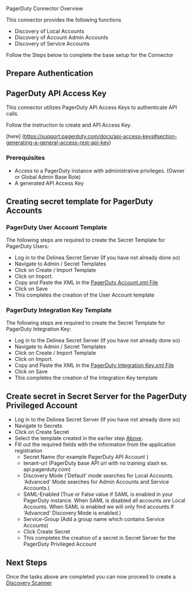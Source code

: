 PagerDuty Connector Overview

This connector provides the following functions  

- Discovery of Local Accounts
- Discovery of Account Admin Accounts
- Discovery of Service Accounts

Follow the Steps below to complete the base setup for the Connector

## Prepare Authentication

## PagerDuty API Access Key

This connector utilizes PagerDuty API Access Keys to authenticate API calls.  

Follow the instruction to create and API Access Key.

[here] (https://support.pagerduty.com/docs/api-access-keys#section-generating-a-general-access-rest-api-key)
​
### Prerequisites

- Access to a PagerDuty instance with administrative privileges. (Owner or Global Admin Base Role)
- A generated API Access Key

## Creating secret template for PagerDuty Accounts 

### PagerDuty User Account Template

The following steps are required to create the Secret Template for PagerDuty Users:

- Log in to the Delinea Secret Server (If you have not already done so)
- Navigate to Admin / Secret Templates
- Click on Create / Import Template
- Click on Import.
- Copy and Paste the XML in the [PagerDuty Account.xml File](./Templates/PagerDuty%20Account.xml)
- Click on Save
- This completes the creation of the User Account template

### PagerDuty Integration Key Template

The following steps are required to create the Secret Template for PagerDuty Integration Key:

- Log in to the Delinea Secret Server (If you have not already done so)
- Navigate to Admin / Secret Templates
- Click on Create / Import Template
- Click on Import.
- Copy and Paste the XML in the [PagerDuty Integration Key.xml File](./Templates/PagerDuty%20Integration%20Key.xml)
- Click on Save
- This completes the creation of the Integration Key template


## Create secret in Secret Server for the PagerDuty Privileged Account
 
- Log in to the Delinea Secret Server (If you have not already done so)
- Navigate to Secrets
- Click on Create Secret
- Select the template created in the earlier step [Above](#PagerDuty-integration-key-template).
- Fill out the required fields with the information from the application registration
    - Secret Name (for example PagerDuty API Account )
    - tenant-url (PagerDuty base API url with no training slash  ex. api.pagerduty.com)
    - Discovery Mode ('Default' mode searches for Local Accounts.  'Advanced' Mode searches for Admin Accounts and Service Accounts.)
    - SAML-Enabled (True or False value if SAML is enabled in your PagerDuty instance.  When SAML is disabled all accounts are Local Accounts.  When SAML is enabled we will only find accounts if 'Advanced' Discovery Mode is enabled.)
    - Service-Group (Add a group name which contains Service Accounts)
  - Click Create Secret
  - This completes the creation of a secret in Secret Server for the PagerDuty Privileged Account

## Next Steps

Once the tasks above are completed you can now proceed to create a [Discovery Scanner](./Discovery/readme.md)
